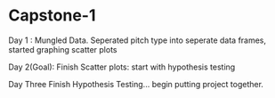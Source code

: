 # Capstone-1

Day 1 : Mungled Data. Seperated pitch type into seperate data frames, started graphing scatter plots


Day 2(Goal): Finish Scatter plots: start with hypothesis testing

Day Three Finish Hypothesis Testing... begin putting project together.
